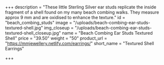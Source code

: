 +++
description = "These little Sterling Silver ear studs replicate the inside fragment of a shell found on my many beach combing walks. They measure approx 9 mm and are oxidised to enhance the texture."
id = "beach_combing_studs"
image = "/uploads/beach-combing-ear-studs-textured-shell.jpg"
img_closeup = "/uploads/beach-combing-ear-studs-textured-shell_closeup.jpg"
name = "Beach Combing Ear Studs Textured Shell"
price = "39.50"
weight = "50"
product_url = "https://mmjewellery.netlify.com/earrings/"
short_name = "Textured Shell Earrings"

+++
